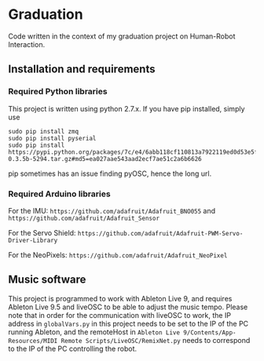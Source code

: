 # Graduation
Code written in the context of my graduation project on Human-Robot Interaction.

## Installation and requirements
### Required Python libraries
This project is written using python 2.7.x.
If you have pip installed, simply use

```
sudo pip install zmq
sudo pip install pyserial
sudo pip install https://pypi.python.org/packages/7c/e4/6abb118cf110813a7922119ed0d53e5fe51c570296785ec2a39f37606d85/pyOSC-0.3.5b-5294.tar.gz#md5=ea027aae543aad2ecf7ae51c2a6b6626
```
pip sometimes has an issue finding pyOSC, hence the long url.

### Required Arduino libraries
For the IMU:            ```https://github.com/adafruit/Adafruit_BNO055``` and ```https://github.com/adafruit/Adafruit_Sensor```

For the Servo Shield:   ```https://github.com/adafruit/Adafruit-PWM-Servo-Driver-Library```

For the NeoPixels:      ```https://github.com/adafruit/Adafruit_NeoPixel```

## Music software
This project is programmed to work with Ableton Live 9, and requires Ableton Live 9.5 and liveOSC to be able to adjust the music tempo. 
Please note that in order for the communication with liveOSC to work, the IP address in ```globalVars.py``` in this project needs to be set to the IP of the PC running Ableton, and the remoteHost in ```Ableton Live 9/Contents/App-Resources/MIDI Remote Scripts/LiveOSC/RemixNet.py``` needs to correspond to the IP of the PC controlling the robot.
